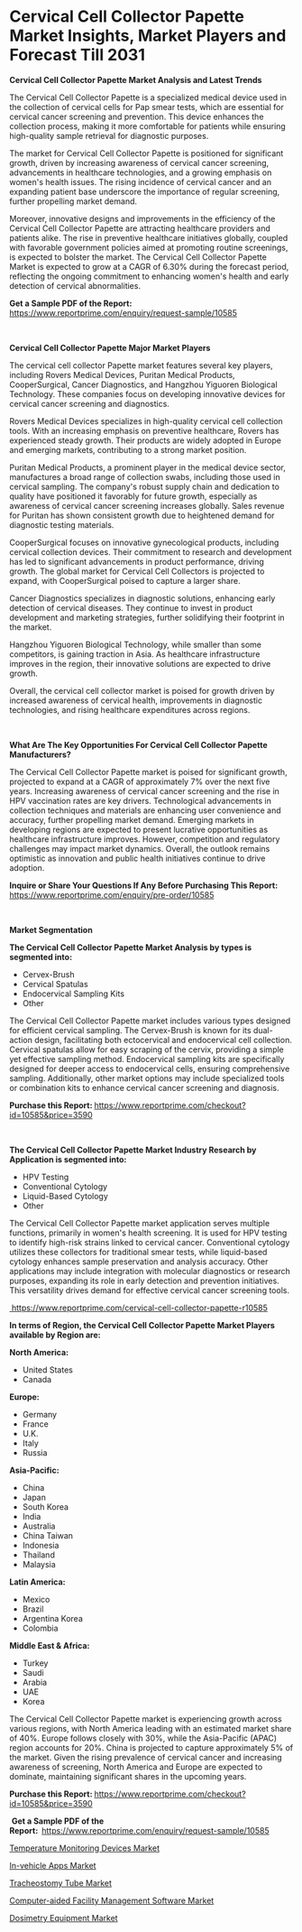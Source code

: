 <p><h1>Cervical Cell Collector Papette Market Insights, Market Players and Forecast Till 2031</h1></p><p><strong>Cervical Cell Collector Papette Market Analysis and Latest Trends</strong></p>
<p><p>The Cervical Cell Collector Papette is a specialized medical device used in the collection of cervical cells for Pap smear tests, which are essential for cervical cancer screening and prevention. This device enhances the collection process, making it more comfortable for patients while ensuring high-quality sample retrieval for diagnostic purposes.</p><p>The market for Cervical Cell Collector Papette is positioned for significant growth, driven by increasing awareness of cervical cancer screening, advancements in healthcare technologies, and a growing emphasis on women's health issues. The rising incidence of cervical cancer and an expanding patient base underscore the importance of regular screening, further propelling market demand. </p><p>Moreover, innovative designs and improvements in the efficiency of the Cervical Cell Collector Papette are attracting healthcare providers and patients alike. The rise in preventive healthcare initiatives globally, coupled with favorable government policies aimed at promoting routine screenings, is expected to bolster the market. The Cervical Cell Collector Papette Market is expected to grow at a CAGR of 6.30% during the forecast period, reflecting the ongoing commitment to enhancing women's health and early detection of cervical abnormalities.</p></p>
<p><strong>Get a Sample PDF of the Report:&nbsp;</strong> <a href="https://www.reportprime.com/enquiry/request-sample/10585?utm_campaign=1839&utm_medium=2&utm_source=Github&utm_content=ia&utm_term=28112024&utm_id=cervical-cell-collector-papette">https://www.reportprime.com/enquiry/request-sample/10585</a></p>
<p>&nbsp;</p>
<p><strong>Cervical Cell Collector Papette Major Market Players</strong></p>
<p><p>The cervical cell collector Papette market features several key players, including Rovers Medical Devices, Puritan Medical Products, CooperSurgical, Cancer Diagnostics, and Hangzhou Yiguoren Biological Technology. These companies focus on developing innovative devices for cervical cancer screening and diagnostics.</p><p>Rovers Medical Devices specializes in high-quality cervical cell collection tools. With an increasing emphasis on preventive healthcare, Rovers has experienced steady growth. Their products are widely adopted in Europe and emerging markets, contributing to a strong market position.</p><p>Puritan Medical Products, a prominent player in the medical device sector, manufactures a broad range of collection swabs, including those used in cervical sampling. The company's robust supply chain and dedication to quality have positioned it favorably for future growth, especially as awareness of cervical cancer screening increases globally. Sales revenue for Puritan has shown consistent growth due to heightened demand for diagnostic testing materials.</p><p>CooperSurgical focuses on innovative gynecological products, including cervical collection devices. Their commitment to research and development has led to significant advancements in product performance, driving growth. The global market for Cervical Cell Collectors is projected to expand, with CooperSurgical poised to capture a larger share.</p><p>Cancer Diagnostics specializes in diagnostic solutions, enhancing early detection of cervical diseases. They continue to invest in product development and marketing strategies, further solidifying their footprint in the market.</p><p>Hangzhou Yiguoren Biological Technology, while smaller than some competitors, is gaining traction in Asia. As healthcare infrastructure improves in the region, their innovative solutions are expected to drive growth.</p><p>Overall, the cervical cell collector market is poised for growth driven by increased awareness of cervical health, improvements in diagnostic technologies, and rising healthcare expenditures across regions.</p></p>
<p>&nbsp;</p>
<p><strong>What Are The Key Opportunities For Cervical Cell Collector Papette Manufacturers?</strong></p>
<p><p>The Cervical Cell Collector Papette market is poised for significant growth, projected to expand at a CAGR of approximately 7% over the next five years. Increasing awareness of cervical cancer screening and the rise in HPV vaccination rates are key drivers. Technological advancements in collection techniques and materials are enhancing user convenience and accuracy, further propelling market demand. Emerging markets in developing regions are expected to present lucrative opportunities as healthcare infrastructure improves. However, competition and regulatory challenges may impact market dynamics. Overall, the outlook remains optimistic as innovation and public health initiatives continue to drive adoption.</p></p>
<p><strong>Inquire or Share Your Questions If Any Before Purchasing This Report:</strong> <a href="https://www.reportprime.com/enquiry/pre-order/10585?utm_campaign=1839&utm_medium=2&utm_source=Github&utm_content=ia&utm_term=28112024&utm_id=cervical-cell-collector-papette">https://www.reportprime.com/enquiry/pre-order/10585</a></p>
<p>&nbsp;</p>
<p><strong>Market Segmentation</strong></p>
<p><strong>The Cervical Cell Collector Papette Market Analysis by types is segmented into:</strong></p>
<p><ul><li>Cervex-Brush</li><li>Cervical Spatulas</li><li>Endocervical Sampling Kits</li><li>Other</li></ul></p>
<p><p>The Cervical Cell Collector Papette market includes various types designed for efficient cervical sampling. The Cervex-Brush is known for its dual-action design, facilitating both ectocervical and endocervical cell collection. Cervical spatulas allow for easy scraping of the cervix, providing a simple yet effective sampling method. Endocervical sampling kits are specifically designed for deeper access to endocervical cells, ensuring comprehensive sampling. Additionally, other market options may include specialized tools or combination kits to enhance cervical cancer screening and diagnosis.</p></p>
<p><strong>Purchase this Report:&nbsp;</strong><a href="https://www.reportprime.com/checkout?id=10585&price=3590&utm_campaign=1839&utm_medium=2&utm_source=Github&utm_content=ia&utm_term=28112024&utm_id=cervical-cell-collector-papette">https://www.reportprime.com/checkout?id=10585&price=3590</a></p>
<p>&nbsp;</p>
<p><strong>The Cervical Cell Collector Papette Market Industry Research by Application is segmented into:</strong></p>
<p><ul><li>HPV Testing</li><li>Conventional Cytology</li><li>Liquid-Based Cytology</li><li>Other</li></ul></p>
<p><p>The Cervical Cell Collector Papette market application serves multiple functions, primarily in women's health screening. It is used for HPV testing to identify high-risk strains linked to cervical cancer. Conventional cytology utilizes these collectors for traditional smear tests, while liquid-based cytology enhances sample preservation and analysis accuracy. Other applications may include integration with molecular diagnostics or research purposes, expanding its role in early detection and prevention initiatives. This versatility drives demand for effective cervical cancer screening tools.</p></p>
<p><a href="https://www.reportprime.com/cervical-cell-collector-papette-r10585?utm_campaign=1839&utm_medium=2&utm_source=Github&utm_content=ia&utm_term=28112024&utm_id=cervical-cell-collector-papette">&nbsp;https://www.reportprime.com/cervical-cell-collector-papette-r10585</a></p>
<p><strong>In terms of Region, the Cervical Cell Collector Papette Market Players available by Region are:</strong></p>
<p>
    <p> <strong> North America: </strong>
        <ul>
            <li>United States</li>
            <li>Canada</li>
        </ul>
        </p> 
    <p> <strong> Europe: </strong>
        <ul>
            <li>Germany</li>
            <li>France</li>
            <li>U.K.</li>
            <li>Italy</li>
            <li>Russia</li>
        </ul>
        </p> 
    <p> <strong> Asia-Pacific: </strong>
        <ul>
            <li>China</li>
            <li>Japan</li>
            <li>South Korea</li>
            <li>India</li>
            <li>Australia</li>
            <li>China Taiwan</li>
            <li>Indonesia</li>
            <li>Thailand</li>
            <li>Malaysia</li>
        </ul>
        </p> 
    <p> <strong> Latin America: </strong>
        <ul>
            <li>Mexico</li>
            <li>Brazil</li>
            <li>Argentina Korea</li>
            <li>Colombia</li>
        </ul>
        </p> 
    <p> <strong> Middle East & Africa: </strong>
        <ul>
            <li>Turkey</li>
            <li>Saudi</li>
            <li>Arabia</li>
            <li>UAE</li>
            <li>Korea</li>
        </ul>
    </p>
    </p>
<p><p>The Cervical Cell Collector Papette market is experiencing growth across various regions, with North America leading with an estimated market share of 40%. Europe follows closely with 30%, while the Asia-Pacific (APAC) region accounts for 20%. China is projected to capture approximately 5% of the market. Given the rising prevalence of cervical cancer and increasing awareness of screening, North America and Europe are expected to dominate, maintaining significant shares in the upcoming years.</p></p>
<p><strong>Purchase this Report: </strong><a href="https://www.reportprime.com/checkout?id=10585&price=3590&utm_campaign=1839&utm_medium=2&utm_source=Github&utm_content=ia&utm_term=28112024&utm_id=cervical-cell-collector-papette">https://www.reportprime.com/checkout?id=10585&price=3590</a></p>
<p>&nbsp;<strong>Get a Sample PDF of the Report:&nbsp;&nbsp;</strong><a href="https://www.reportprime.com/enquiry/request-sample/10585?utm_campaign=1839&utm_medium=2&utm_source=Github&utm_content=ia&utm_term=28112024&utm_id=cervical-cell-collector-papette">https://www.reportprime.com/enquiry/request-sample/10585</a></p>
<p><strong></strong></p>
<p><p><a href="https://www.linkedin.com/pulse/key-trends-revenue-potential-global-temperature-monitoring-g978e?utm_campaign=1839&utm_medium=2&utm_source=Github&utm_content=ia&utm_term=28112024&utm_id=cervical-cell-collector-papette">Temperature Monitoring Devices Market</a></p><p><a href="https://issuu.com/reportprime-2/docs/in-vehicle-apps-market-size-2030.pp_d3f468ab1328fe?utm_campaign=1839&utm_medium=2&utm_source=Github&utm_content=ia&utm_term=28112024&utm_id=cervical-cell-collector-papette">In-vehicle Apps Market</a></p><p><a href="https://www.linkedin.com/pulse/in-depth-tracheostomy-tube-market-analysis-expansion-potential-ugvve?utm_campaign=1839&utm_medium=2&utm_source=Github&utm_content=ia&utm_term=28112024&utm_id=cervical-cell-collector-papette">Tracheostomy Tube Market</a></p><p><a href="https://issuu.com/reportprime-2/docs/computer-aided-facility-management-_12fca1a4643fb6?utm_campaign=1839&utm_medium=2&utm_source=Github&utm_content=ia&utm_term=28112024&utm_id=cervical-cell-collector-papette">Computer-aided Facility Management Software Market</a></p><p><a href="https://www.linkedin.com/pulse/revenue-forecast-dosimetry-equipment-market-projected-53-cagr-hoyje?utm_campaign=1839&utm_medium=2&utm_source=Github&utm_content=ia&utm_term=28112024&utm_id=cervical-cell-collector-papette">Dosimetry Equipment Market</a></p></p>